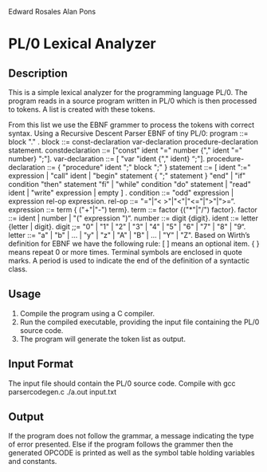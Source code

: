 Edward Rosales
Alan Pons
# PL/0 Lexical Analyzer

## Description
This is a simple lexical analyzer for the programming language PL/0.
The program reads in a source program written in PL/0 which is then processed to tokens. A list is created with these tokens.


From this list we use the EBNF grammer to process the tokens with correct syntax. Using a Recursive Descent Parser 
EBNF of tiny PL/0:
program ::= block "." .
block ::= const-declaration var-declaration procedure-declaration statement.
constdeclaration ::= ["const" ident "=" number {"," ident "=" number} ";"].
var-declaration ::= [ "var "ident {"," ident} “;"].
procedure-declaration ::= { "procedure" ident ";" block ";" }
statement ::= [ ident ":=" expression
| "call" ident
| "begin" statement { ";" statement } "end"
| "if" condition "then" statement "fi"
| "while" condition "do" statement
| "read" ident
| "write" expression
| empty ] .
condition ::= "odd" expression
| expression rel-op expression.
rel-op ::= "="|“< >"|"<"|"<="|">"|">=“.
expression ::= term { ("+"|"-") term}.
term ::= factor {("*"|"/") factor}.
factor ::= ident | number | "(" expression ")“.
number ::= digit {digit}.
ident ::= letter {letter | digit}.
digit ;;= "0" | "1" | "2" | "3" | "4" | "5" | "6" | "7" | "8" | "9“.
letter ::= "a" | "b" | ... | "y" | "z" | "A" | "B" | ... | "Y" | "Z".
Based on Wirth’s definition for EBNF we have the following rule:
[ ] means an optional item.
{ } means repeat 0 or more times.
Terminal symbols are enclosed in quote marks.
A period is used to indicate the end of the definition of a syntactic class.

## Usage
1. Compile the program using a C compiler.
2. Run the compiled executable, providing the input file containing the PL/0 source code.
3. The program will generate the token list as output.

## Input Format
The input file should contain the PL/0 source code.
Compile with gcc parsercodegen.c
./a.out input.txt

## Output
If the program does not follow the grammar, a message indicating the type of error presented.
Else if the program follows the grammer then the generated OPCODE is printed as well as the symbol table holding variables and constants.

